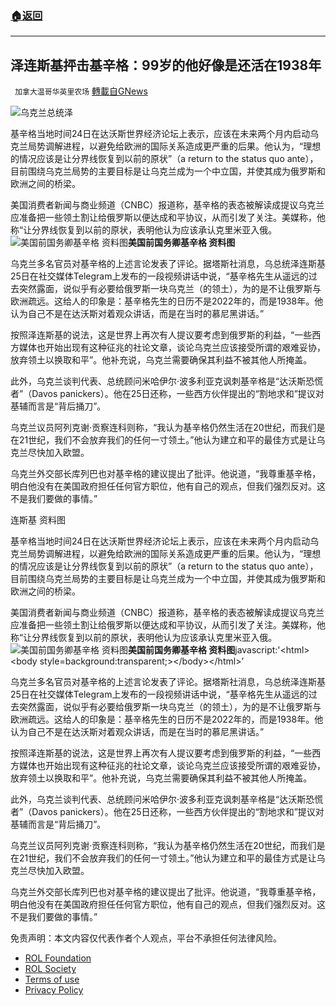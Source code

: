 ###  [:house:返回](README.md)
---


## 泽连斯基抨击基辛格：99岁的他好像是还活在1938年
` 加拿大温哥华英里农场` [轉載自GNews](https://gnews.org/zh-hans/2607574/)

![乌克兰总统泽](https://n.sinaimg.cn/sinakd20220526s/218/w1080h738/20220526/28d2-cfc27dbdb2b809f2f278e345b8297a8d.jpg)
 
基辛格当地时间24日在达沃斯世界经济论坛上表示，应该在未来两个月内启动乌克兰局势调解进程，以避免给欧洲的国际关系造成更严重的后果。他认为，“理想的情况应该是让分界线恢复到以前的原状”（a return to the status quo ante），目前围绕乌克兰局势的主要目标是让乌克兰成为一个中立国，并使其成为俄罗斯和欧洲之间的桥梁。
 
美国消费者新闻与商业频道（CNBC）报道称，基辛格的表态被解读成提议乌克兰应准备把一些领土割让给俄罗斯以便达成和平协议，从而引发了关注。美媒称，他称“让分界线恢复到以前的原状，表明他认为应该承认克里米亚入俄。![美国前国务卿基辛格 资料图](https://n.sinaimg.cn/sinakd20220526s/211/w1080h731/20220526/f2de-74bd0a91eed6e25fcd9f47e33c326f26.jpg)**美国前国务卿基辛格 资料图**
 
乌克兰多名官员对基辛格的上述言论发表了评论。据塔斯社消息，乌总统泽连斯基25日在社交媒体Telegram上发布的一段视频讲话中说，“基辛格先生从遥远的过去突然露面，说似乎有必要给俄罗斯一块乌克兰（的领土），为的是不让俄罗斯与欧洲疏远。这给人的印象是：基辛格先生的日历不是2022年的，而是1938年。他认为自己不是在达沃斯对着观众讲话，而是在当时的慕尼黑讲话。”
 
按照泽连斯基的说法，这是世界上再次有人提议要考虑到俄罗斯的利益，“一些西方媒体也开始出现有这种征兆的社论文章，谈论乌克兰应该接受所谓的艰难妥协，放弃领土以换取和平”。他补充说，乌克兰需要确保其利益不被其他人所掩盖。
 
此外，乌克兰谈判代表、总统顾问米哈伊尔·波多利亚克讽刺基辛格是“达沃斯恐慌者”（Davos panickers）。他在25日还称，一些西方伙伴提出的“割地求和”提议对基辅而言是“背后捅刀”。
 
乌克兰议员阿列克谢·贡察连科则称，“我认为基辛格仍然生活在20世纪，而我们是在21世纪，我们不会放弃我们的任何一寸领土。”他认为建立和平的最佳方式是让乌克兰尽快加入欧盟。
 
乌克兰外交部长库列巴也对基辛格的建议提出了批评。他说道，“我尊重基辛格，明白他没有在美国政府担任任何官方职位，他有自己的观点，但我们强烈反对。这不是我们要做的事情。”
 
连斯基 资料图
 
基辛格当地时间24日在达沃斯世界经济论坛上表示，应该在未来两个月内启动乌克兰局势调解进程，以避免给欧洲的国际关系造成更严重的后果。他认为，“理想的情况应该是让分界线恢复到以前的原状”（a return to the status quo ante），目前围绕乌克兰局势的主要目标是让乌克兰成为一个中立国，并使其成为俄罗斯和欧洲之间的桥梁。
 
美国消费者新闻与商业频道（CNBC）报道称，基辛格的表态被解读成提议乌克兰应准备把一些领土割让给俄罗斯以便达成和平协议，从而引发了关注。美媒称，他称“让分界线恢复到以前的原状，表明他认为应该承认克里米亚入俄。![美国前国务卿基辛格 资料图](https://n.sinaimg.cn/sinakd20220526s/211/w1080h731/20220526/f2de-74bd0a91eed6e25fcd9f47e33c326f26.jpg)**美国前国务卿基辛格 资料图**javascript:'&lt;html&gt;&lt;body style=background:transparent;&gt;&lt;/body&gt;&lt;/html&gt;’
 
乌克兰多名官员对基辛格的上述言论发表了评论。据塔斯社消息，乌总统泽连斯基25日在社交媒体Telegram上发布的一段视频讲话中说，“基辛格先生从遥远的过去突然露面，说似乎有必要给俄罗斯一块乌克兰（的领土），为的是不让俄罗斯与欧洲疏远。这给人的印象是：基辛格先生的日历不是2022年的，而是1938年。他认为自己不是在达沃斯对着观众讲话，而是在当时的慕尼黑讲话。”
 
按照泽连斯基的说法，这是世界上再次有人提议要考虑到俄罗斯的利益，“一些西方媒体也开始出现有这种征兆的社论文章，谈论乌克兰应该接受所谓的艰难妥协，放弃领土以换取和平”。他补充说，乌克兰需要确保其利益不被其他人所掩盖。
 
此外，乌克兰谈判代表、总统顾问米哈伊尔·波多利亚克讽刺基辛格是“达沃斯恐慌者”（Davos panickers）。他在25日还称，一些西方伙伴提出的“割地求和”提议对基辅而言是“背后捅刀”。
 
乌克兰议员阿列克谢·贡察连科则称，“我认为基辛格仍然生活在20世纪，而我们是在21世纪，我们不会放弃我们的任何一寸领土。”他认为建立和平的最佳方式是让乌克兰尽快加入欧盟。
 
乌克兰外交部长库列巴也对基辛格的建议提出了批评。他说道，“我尊重基辛格，明白他没有在美国政府担任任何官方职位，他有自己的观点，但我们强烈反对。这不是我们要做的事情。”

免责声明：本文内容仅代表作者个人观点，平台不承担任何法律风险。
  
- [ROL Foundation](https://rolfoundation.org/)
- [ROL Society](https://rolsociety.org/)
- [Terms of use](https://gnews.org/terms-of-use-3/)
- [Privacy Policy](https://gnews.org/privacy-policy/)
